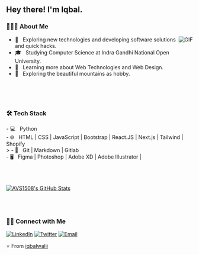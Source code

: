 <h2> Hey there! I'm Iqbal.</h2>

<h3> 👨🏻‍💻 About Me </h3>

<p align="left">

 <img align="right" alt="GIF" src='https://media.giphy.com/media/iIqmM5tTjmpOB9mpbn/giphy.gif' />

- 🤔 &nbsp; Exploring new technologies and developing software solutions and quick hacks.
- 🎓 &nbsp; Studying Computer Science at Indra Gandhi National Open University.
- 🌱 &nbsp; Learning more about Web Technologies and Web Design.
- 🗻 &nbsp; Exploring the beautiful mountains as hobby.
</p>
<br/>
<br/>
<br/>
<h3>🛠 Tech Stack</h3>
<p>
- 💻 &nbsp; Python  <br/>
- 🌐 &nbsp; HTML | CSS | JavaScript | Bootstrap |  React.JS | Next.js | Tailwind | Shopify <br/>>
- 🔧 &nbsp; Git | Markdown | Gitlab<br/>
- 🖥 &nbsp; Figma | Photoshop | Adobe XD | Adobe Illustrator | <br/>
 </p>
<br/>
<br/>

[![AVS1508's GitHub Stats](https://github-readme-stats.vercel.app/api?username=iqbalwalii&show_icons=true)](https://github.com/iqbalwalii)

<br/>
<br/>
<h3> 🤝🏻 Connect with Me </h3>

<p ">
<a href="https://www.linkedin.com/in/iqbalwalii/" target="_blank"><img src="https://img.shields.io/badge/LinkedIn-%230077B5.svg?&style=flat-square&logo=linkedin&logoColor=white" alt="LinkedIn"></a>
<a href="https://twitter.com/iqbalwalii" target="_blank"><img src="https://img.shields.io/badge/-Twitter-1da1f2?style=flat-square&labelColor=1da1f2&logo=twitter&logoColor=white" alt="Twitter"></a> 
 <a href="mailto:iqbalwali.work@gmail.com"><img alt="Email" src="https://img.shields.io/badge/Email-iqbalwali.work@gmail.com-blue?style=flat-square&logo=gmail"></a>
</p>

⭐️ From [iqbalwalii](https://github.com/iqbalwali)
